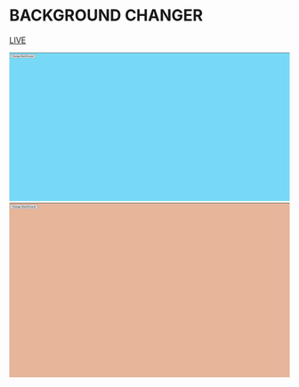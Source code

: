 # BACKGROUND CHANGER
[LIVE](https://sreenithams.github.io/03.DOM-BG_CHANGER/)


![ss](./Screenshot%20(46).png)
![ss](./Screenshot%20(47).png)
